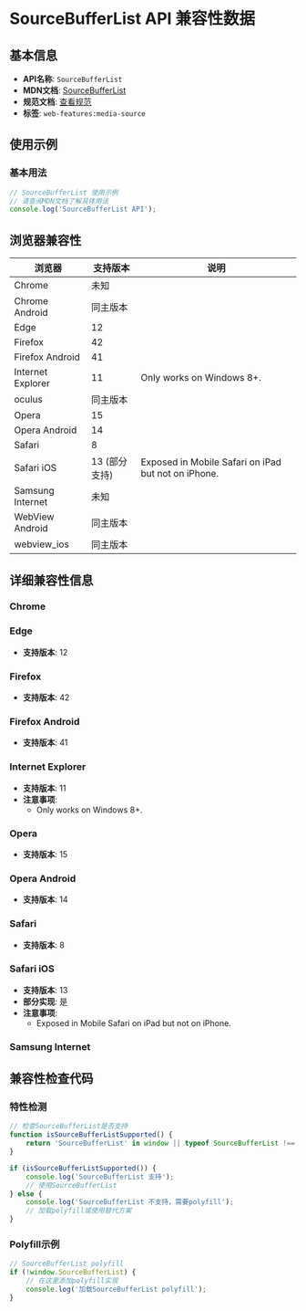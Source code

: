# SourceBufferList API 兼容性数据

## 基本信息

- **API名称**: `SourceBufferList`
- **MDN文档**: [SourceBufferList](https://developer.mozilla.org/docs/Web/API/SourceBufferList)
- **规范文档**: [查看规范](https://w3c.github.io/media-source/#sourcebufferlist)
- **标签**: `web-features:media-source`

## 使用示例

### 基本用法

```javascript
// SourceBufferList 使用示例
// 请查阅MDN文档了解具体用法
console.log('SourceBufferList API');
```

## 浏览器兼容性

| 浏览器 | 支持版本 | 说明 |
|--------|----------|------|
| Chrome | 未知 |  |
| Chrome Android | 同主版本 |  |
| Edge | 12 |  |
| Firefox | 42 |  |
| Firefox Android | 41 |  |
| Internet Explorer | 11 | Only works on Windows 8+. |
| oculus | 同主版本 |  |
| Opera | 15 |  |
| Opera Android | 14 |  |
| Safari | 8 |  |
| Safari iOS | 13 (部分支持) | Exposed in Mobile Safari on iPad but not on iPhone. |
| Samsung Internet | 未知 |  |
| WebView Android | 同主版本 |  |
| webview_ios | 同主版本 |  |

## 详细兼容性信息

### Chrome


### Edge

- **支持版本**: 12

### Firefox

- **支持版本**: 42

### Firefox Android

- **支持版本**: 41

### Internet Explorer

- **支持版本**: 11
- **注意事项**:
  - Only works on Windows 8+.

### Opera

- **支持版本**: 15

### Opera Android

- **支持版本**: 14

### Safari

- **支持版本**: 8

### Safari iOS

- **支持版本**: 13
- **部分实现**: 是
- **注意事项**:
  - Exposed in Mobile Safari on iPad but not on iPhone.

### Samsung Internet


## 兼容性检查代码

### 特性检测

```javascript
// 检查SourceBufferList是否支持
function isSourceBufferListSupported() {
    return 'SourceBufferList' in window || typeof SourceBufferList !== 'undefined';
}

if (isSourceBufferListSupported()) {
    console.log('SourceBufferList 支持');
    // 使用SourceBufferList
} else {
    console.log('SourceBufferList 不支持，需要polyfill');
    // 加载polyfill或使用替代方案
}
```

### Polyfill示例

```javascript
// SourceBufferList polyfill
if (!window.SourceBufferList) {
    // 在这里添加polyfill实现
    console.log('加载SourceBufferList polyfill');
}
```


